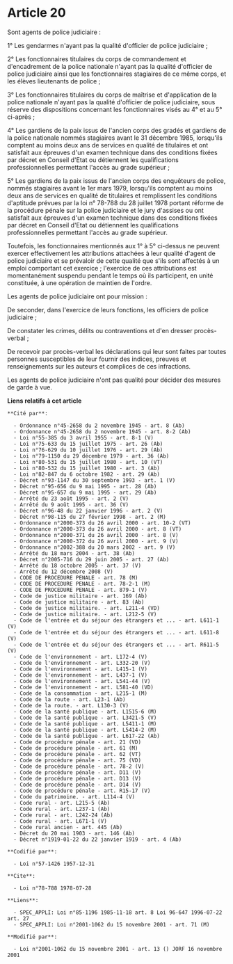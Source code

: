 # Article 20

Sont agents de police judiciaire :

1° Les gendarmes n'ayant pas la qualité d'officier de police judiciaire ;

2° Les fonctionnaires titulaires du corps de commandement et d'encadrement de la police nationale n'ayant pas la qualité
d'officier de police judiciaire ainsi que les fonctionnaires stagiaires de ce même corps, et les élèves lieutenants de
police ;

3° Les fonctionnaires titulaires du corps de maîtrise et d'application de la police nationale n'ayant pas la qualité
d'officier de police judiciaire, sous réserve des dispositions concernant les fonctionnaires visés au 4° et au 5° ci-après ;

4° Les gardiens de la paix issus de l'ancien corps des gradés et gardiens de la police nationale nommés stagiaires avant le
31 décembre 1985, lorsqu'ils comptent au moins deux ans de services en qualité de titulaires et ont satisfait aux épreuves
d'un examen technique dans des conditions fixées par décret en Conseil d'Etat ou détiennent les qualifications
professionnelles permettant l'accès au grade supérieur ;

5° Les gardiens de la paix issus de l'ancien corps des enquêteurs de police, nommés stagiaires avant le 1er mars 1979,
lorsqu'ils comptent au moins deux ans de services en qualité de titulaires et remplissent les conditions d'aptitude prévues
par la loi n° 78-788 du 28 juillet 1978 portant réforme de la procédure pénale sur la police judiciaire et le jury d'assises
ou ont satisfait aux épreuves d'un examen technique dans des conditions fixées par décret en Conseil d'Etat ou détiennent les
qualifications professionnelles permettant l'accès au grade supérieur.

Toutefois, les fonctionnaires mentionnés aux 1° à 5° ci-dessus ne peuvent exercer effectivement les attributions attachées à
leur qualité d'agent de police judiciaire et se prévaloir de cette qualité que s'ils sont affectés à un emploi comportant cet
exercice ; l'exercice de ces attributions est momentanément suspendu pendant le temps où ils participent, en unité
constituée, à une opération de maintien de l'ordre.

Les agents de police judiciaire ont pour mission :

De seconder, dans l'exercice de leurs fonctions, les officiers de police judiciaire ;

De constater les crimes, délits ou contraventions et d'en dresser procès-verbal ;

De recevoir par procès-verbal les déclarations qui leur sont faites par toutes personnes susceptibles de leur fournir des
indices, preuves et renseignements sur les auteurs et complices de ces infractions.

Les agents de police judiciaire n'ont pas qualité pour décider des mesures de garde à vue.

**Liens relatifs à cet article**

	**Cité par**:

	  - Ordonnance n°45-2658 du 2 novembre 1945 - art. 8 (Ab)
	  - Ordonnance n°45-2658 du 2 novembre 1945 - art. 8-2 (Ab)
	  - Loi n°55-385 du 3 avril 1955 - art. 8-1 (V)
	  - Loi n°75-633 du 15 juillet 1975 - art. 26 (Ab)
	  - Loi n°76-629 du 10 juillet 1976 - art. 29 (Ab)
	  - Loi n°79-1150 du 29 décembre 1979 - art. 36 (Ab)
	  - Loi n°80-531 du 15 juillet 1980 - art. 10 (VT)
	  - Loi n°80-532 du 15 juillet 1980 - art. 3 (Ab)
	  - Loi n°82-847 du 6 octobre 1982 - art. 29 (Ab)
	  - Décret n°93-1147 du 30 septembre 1993 - art. 1 (V)
	  - Décret n°95-656 du 9 mai 1995 - art. 28 (Ab)
	  - Décret n°95-657 du 9 mai 1995 - art. 29 (Ab)
	  - Arrêté du 23 août 1995 - art. 2 (V)
	  - Arrêté du 9 août 1995 - art. 36 (V)
	  - Décret n°96-48 du 22 janvier 1996 - art. 2 (V)
	  - Décret n°98-115 du 27 février 1998 - art. 2 (M)
	  - Ordonnance n°2000-373 du 26 avril 2000 - art. 10-2 (VT)
	  - Ordonnance n°2000-373 du 26 avril 2000 - art. 8 (VT)
	  - Ordonnance n°2000-371 du 26 avril 2000 - art. 8 (V)
	  - Ordonnance n°2000-372 du 26 avril 2000 - art. 9 (V)
	  - Ordonnance n°2002-388 du 20 mars 2002 - art. 9 (V)
	  - Arrêté du 18 mars 2004 - art. 38 (Ab)
	  - Décret n°2005-716 du 29 juin 2005 - art. 27 (Ab)
	  - Arrêté du 18 octobre 2005 - art. 37 (V)
	  - Arrêté du 12 décembre 2008 (V)
	  - CODE DE PROCEDURE PENALE - art. 78 (M)
	  - CODE DE PROCEDURE PENALE - art. 78-2-1 (M)
	  - CODE DE PROCEDURE PENALE - art. 879-1 (V)
	  - Code de justice militaire - art. 169 (Ab)
	  - Code de justice militaire - art. 83 (Ab)
	  - Code de justice militaire. - art. L211-4 (VD)
	  - Code de justice militaire. - art. L212-5 (V)
	  - Code de l'entrée et du séjour des étrangers et ... - art. L611-1 (V)
	  - Code de l'entrée et du séjour des étrangers et ... - art. L611-8 (V)
	  - Code de l'entrée et du séjour des étrangers et ... - art. R611-5 (V)
	  - Code de l'environnement - art. L172-4 (V)
	  - Code de l'environnement - art. L332-20 (V)
	  - Code de l'environnement - art. L415-1 (V)
	  - Code de l'environnement - art. L437-1 (V)
	  - Code de l'environnement - art. L541-44 (V)
	  - Code de l'environnement - art. L581-40 (VD)
	  - Code de la consommation - art. L215-1 (M)
	  - Code de la route - art. L23-1 (Ab)
	  - Code de la route. - art. L130-3 (V)
	  - Code de la santé publique - art. L1515-6 (M)
	  - Code de la santé publique - art. L3421-5 (V)
	  - Code de la santé publique - art. L5411-1 (M)
	  - Code de la santé publique - art. L5414-2 (M)
	  - Code de la santé publique - art. L617-22 (Ab)
	  - Code de procédure pénale - art. 21 (VD)
	  - Code de procédure pénale - art. 61 (M)
	  - Code de procédure pénale - art. 62 (VT)
	  - Code de procédure pénale - art. 75 (VD)
	  - Code de procédure pénale - art. 78-2 (V)
	  - Code de procédure pénale - art. D11 (V)
	  - Code de procédure pénale - art. D13 (V)
	  - Code de procédure pénale - art. D14 (V)
	  - Code de procédure pénale - art. R15-17 (V)
	  - Code du patrimoine. - art. L114-4 (V)
	  - Code rural - art. L215-5 (Ab)
	  - Code rural - art. L237-1 (Ab)
	  - Code rural - art. L242-24 (Ab)
	  - Code rural - art. L671-1 (V)
	  - Code rural ancien - art. 445 (Ab)
	  - Décret du 20 mai 1903 - art. 146 (Ab)
	  - Décret n°1919-01-22 du 22 janvier 1919 - art. 4 (Ab)

	**Codifié par**:

	  - Loi n°57-1426 1957-12-31

	**Cite**:

	  - Loi n°78-788 1978-07-28

	**Liens**:

	  - SPEC_APPLI: Loi n°85-1196 1985-11-18 art. 8 Loi 96-647 1996-07-22 art. 27
	  - SPEC_APPLI: Loi n°2001-1062 du 15 novembre 2001 - art. 71 (M)

	**Modifié par**:

	  - Loi n°2001-1062 du 15 novembre 2001 - art. 13 () JORF 16 novembre 2001
